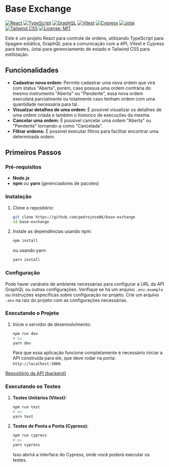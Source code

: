 # Base Exchange

[![React](https://img.shields.io/badge/React-18+-blue.svg)](https://react.dev/)
[![TypeScript](https://img.shields.io/badge/TypeScript-%23007ACC.svg?style=flat&logo=typescript&logoColor=white)](https://www.typescriptlang.org/)
[![GraphQL](https://img.shields.io/badge/GraphQL-E10098?style=flat&logo=graphql&logoColor=white)](https://graphql.org/)
[![Vitest](https://img.shields.io/badge/%F0%9F%AA%9E-Vitest-%23646CFF)](https://vitest.dev/)
[![Cypress](https://img.shields.io/badge/%F0%9F%8E%AE-Cypress-%23172026)](https://www.cypress.io/)
[![Jotai](https://img.shields.io/badge/Jotai-orange)](https://jotai.org/)
[![Tailwind CSS](https://img.shields.io/badge/Tailwind_CSS-%2338B2AC.svg?style=flat&logo=tailwind-css&logoColor=white)](https://tailwindcss.com/)
[![License: MIT](https://img.shields.io/badge/License-MIT-yellow.svg)](https://opensource.org/licenses/MIT)

Este é um projeto React para controle de ordens, utilizando TypeScript para tipagem estática, GraphQL para a comunicação com a API, Vitest e Cypress para testes, Jotai para gerenciamento de estado e Tailwind CSS para estilização.

## Funcionalidades

* **Cadastrar nova ordem:** Permite cadastrar uma nova ordem que virá com status "Aberta", porém, caso possua uma ordem contrária do mesmo instrumento "Aberta" ou "Pendente", essa nova ordem executará parcialmente ou totalmente caso tenham ordem com uma quantidade necessária para tal.
* **Visualzar detalhes de uma ordem:** É possivel visualizar os detalhes de uma ordem criada e também o historico de execuções da mesma.
* **Cancelar uma ordem:** É possivel cancelar uma ordem "Aberta" ou "Pendente" tornando-a como "Cancelada".
* **Filtrar ordems:** É possível executar filtros para facilitar encontrar uma determinada ordem.

## Primeiros Passos

### Pré-requisitos

* **Node.js**
* **npm** ou **yarn** (gerenciadores de pacotes)

### Instalação

1.  Clone o repositório:
    ```bash
    git clone https://github.com/pedrojose06/base-exchange
    cd base-exchange
    ```

2.  Instale as dependências usando npm:
    ```bash
    npm install
    ```
    ou usando yarn:
    ```bash
    yarn install
    ```

### Configuração

Pode haver variáveis de ambiente necessárias para configurar a URL da API GraphQL ou outras configurações. Verifique se há um arquivo `.env.example` ou instruções específicas sobre configuração no projeto. Crie um arquivo `.env` na raiz do projeto com as configurações necessárias.

### Executando o Projeto

1.  Inicie o servidor de desenvolvimento:
    ```bash
    npm run dev
    # ou
    yarn dev
    ```
    Para que essa aplicação funcione completamente é necessário iniciar a API construida para ele, que deve rodar na porta: `http://localhost:3000`.

[Repositório da API (backend)](https://github.com/pedrojose06/base-exchange-api)

### Executando os Testes

1.  **Testes Unitários (Vitest):**
    ```bash
    npm run test
    # ou
    yarn test
    ```

2.  **Testes de Ponta a Ponta (Cypress):**
    ```bash
    npm run cypress
    # ou
    yarn cypress
    ```
    Isso abrirá a interface do Cypress, onde você poderá executar os testes.

